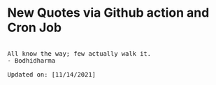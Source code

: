 # New Quotes via Github action and Cron Job

<pre>
<!-- #quote -->
All know the way; few actually walk it.
- Bodhidharma

Updated on: [11/14/2021]
<!-- #quoteEnd -->
</pre>
